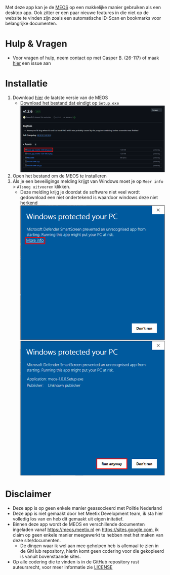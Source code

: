 Met deze app kan je de [MEOS](https://meos.meetix.nl) op een makkelijke manier gebruiken als een desktop app. Ook zitter er een paar nieuwe features in die niet op de website te vinden zijn zoals een automatische ID-Scan en bookmarks voor belangrijke documenten.

# Hulp & Vragen
- Voor vragen of hulp, neem contact op met Casper B. (26-117) of maak [hier](https://github.com/CasperBvV/MEOS-App-Meetix/issues/new/choose) een issue aan

# Installatie

1. Download [hier](https://github.com/CasperBvV/MEOS-App-Meetix/releases/latest "Download pagina") de laatste versie van de MEOS
    - Download het bestand dat eindigt op `Setup.exe`
    ![Download pagina met setup bestand omcirkeld](setupFile.png)
2. Open het bestand om de MEOS te installeren
3. Als je een beveiligings melding krijgt van Windows moet je op `Meer info` > `Alsnog uitvoeren` klikken.  
    - Deze melding krijg je doordat de software niet veel wordt gedownload een niet ondertekend is waardoor windows deze niet herkend  
![Beveiligings Waarschuwing Windows 1](warning1.png)
![Beveiligings Waarschuwing Windows 2](warning2.png)

# Disclaimer
- Deze app is op geen enkele manier geassocieerd met Politie Nederland
- Deze app is niet gemaakt door het Meetix Development team, ik sta hier volledig los van en heb dit gemaakt uit eigen initatief.
- Binnen deze app wordt de MEOS en verschillende documenten ingeladen vanaf https://meos.meetix.nl en https://sites.google.com, ik claim op geen enkele manier meegewerkt te hebben met het maken van deze site/documenten.
    - De dingen waar ik wel aan mee geholpen heb is allemaal te zien in de GitHub repository, hierin komt geen codering voor die gekopieerd is vanuit bovenstaande sites.
- Op alle codering die te vinden is in de GitHub repository rust auteursrecht, voor meer informatie zie [LICENSE](LICENSE.md)
